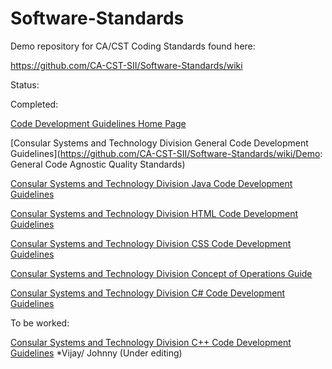 Software-Standards
==================

Demo repository for CA/CST Coding Standards found here:

https://github.com/CA-CST-SII/Software-Standards/wiki

Status:

Completed:

[Code Development Guidelines Home Page](https://github.com/CA-CST-SII/Software-Standards/wiki)

[Consular Systems and Technology Division General Code Development Guidelines](https://github.com/CA-CST-SII/Software-Standards/wiki/Demo: General Code Agnostic Quality Standards)

[Consular Systems and Technology Division Java Code Development Guidelines](https://github.com/CA-CST-SII/Software-Standards/wiki/Demo:-Genral-Java-Code-Standards)

[Consular Systems and Technology Division HTML Code Development Guidelines](https://github.com/CA-CST-SII/Software-Standards/wiki/Demo:-HTML-Coding-Standards.)

[Consular Systems and Technology Division CSS Code Development Guidelines](https://github.com/CA-CST-SII/Software-Standards/wiki/Demo:-CSS-Coding-Standards.)

[Consular Systems and Technology Division Concept of Operations Guide](https://github.com/CA-CST-SII/Software-Standards/wiki/Demo-Concept-of-Operations)

[Consular Systems and Technology Division C# Code Development Guidelines](https://github.com/CA-CST-SII/Software-Standards/wiki/Demo:-C%23-Code-Standards) 

To be worked:

[Consular Systems and Technology Division C++ Code Development Guidelines](https://github.com/CA-CST-SII/Software-Standards/wiki/Demo:--title-C-PlusPlus--title--Coding-Standards--html) *Vijay/ Johnny (Under editing)

